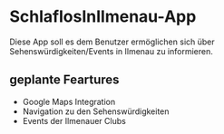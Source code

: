 SchlaflosInIlmenau-App
======================

Diese App soll es dem Benutzer ermöglichen sich über Sehenswürdigkeiten/Events in Ilmenau zu informieren. 

geplante Feartures
---------

- Google Maps Integration
- Navigation zu den Sehenswürdigkeiten
- Events der Ilmenauer Clubs 
